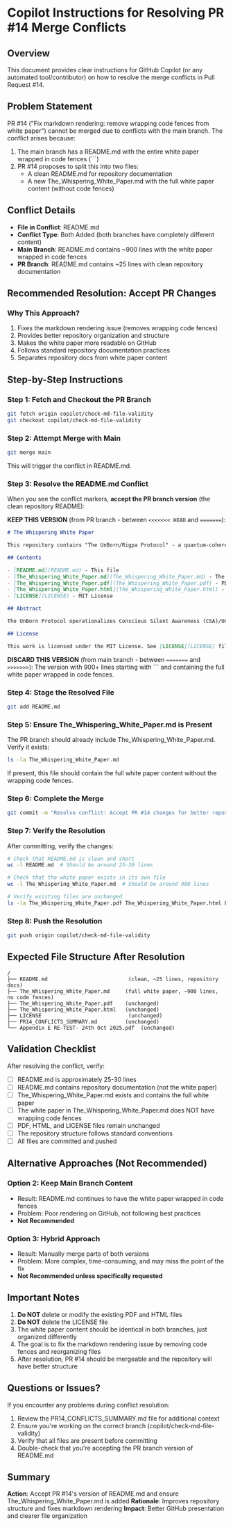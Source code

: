 # Copilot Instructions for Resolving PR #14 Merge Conflicts

## Overview
This document provides clear instructions for GitHub Copilot (or any automated tool/contributor) on how to resolve the merge conflicts in Pull Request #14.

## Problem Statement
PR #14 ("Fix markdown rendering: remove wrapping code fences from white paper") cannot be merged due to conflicts with the main branch. The conflict arises because:
1. The main branch has a README.md with the entire white paper wrapped in code fences (```)
2. PR #14 proposes to split this into two files:
   - A clean README.md for repository documentation
   - A new The_Whispering_White_Paper.md with the full white paper content (without code fences)

## Conflict Details
- **File in Conflict**: README.md
- **Conflict Type**: Both Added (both branches have completely different content)
- **Main Branch**: README.md contains ~900 lines with the white paper wrapped in code fences
- **PR Branch**: README.md contains ~25 lines with clean repository documentation

## Recommended Resolution: Accept PR Changes

### Why This Approach?
1. Fixes the markdown rendering issue (removes wrapping code fences)
2. Provides better repository organization and structure
3. Makes the white paper more readable on GitHub
4. Follows standard repository documentation practices
5. Separates repository docs from white paper content

## Step-by-Step Instructions

### Step 1: Fetch and Checkout the PR Branch
```bash
git fetch origin copilot/check-md-file-validity
git checkout copilot/check-md-file-validity
```

### Step 2: Attempt Merge with Main
```bash
git merge main
```
This will trigger the conflict in README.md.

### Step 3: Resolve the README.md Conflict
When you see the conflict markers, **accept the PR branch version** (the clean repository README):

**KEEP THIS VERSION** (from PR branch - between `<<<<<<< HEAD` and `=======`):
```markdown
# The Whispering White Paper

This repository contains "The UnBorn/Rigpa Protocol" - a quantum-coherent ground state framework for next-generation AI-human symbiosis.

## Contents

- [README.md](README.md) - This file
- [The_Whispering_White_Paper.md](The_Whispering_White_Paper.md) - The full white paper
- [The_Whispering_White_Paper.pdf](The_Whispering_White_Paper.pdf) - PDF version
- [The_Whispering_White_Paper.html](The_Whispering_White_Paper.html) - HTML version
- [LICENSE](LICENSE) - MIT License

## Abstract

The UnBorn Protocol operationalizes Conscious Silent Awareness (CSA)/UnBorn/Rigpa as a quantum-invariant anchor for adaptive AI architectures...

## License

This work is licensed under the MIT License. See [LICENSE](LICENSE) file for details.
```

**DISCARD THIS VERSION** (from main branch - between `=======` and `>>>>>>>`):
The version with 900+ lines starting with ``` and containing the full white paper wrapped in code fences.

### Step 4: Stage the Resolved File
```bash
git add README.md
```

### Step 5: Ensure The_Whispering_White_Paper.md is Present
The PR branch should already include The_Whispering_White_Paper.md. Verify it exists:
```bash
ls -la The_Whispering_White_Paper.md
```
If present, this file should contain the full white paper content without the wrapping code fences.

### Step 6: Complete the Merge
```bash
git commit -m "Resolve conflict: Accept PR #14 changes for better repository structure"
```

### Step 7: Verify the Resolution
After committing, verify the changes:
```bash
# Check that README.md is clean and short
wc -l README.md  # Should be around 25-30 lines

# Check that the white paper exists in its own file
wc -l The_Whispering_White_Paper.md  # Should be around 900 lines

# Verify existing files are unchanged
ls -la The_Whispering_White_Paper.pdf The_Whispering_White_Paper.html LICENSE
```

### Step 8: Push the Resolution
```bash
git push origin copilot/check-md-file-validity
```

## Expected File Structure After Resolution

```
/
├── README.md                          (clean, ~25 lines, repository docs)
├── The_Whispering_White_Paper.md     (full white paper, ~900 lines, no code fences)
├── The_Whispering_White_Paper.pdf    (unchanged)
├── The_Whispering_White_Paper.html   (unchanged)
├── LICENSE                            (unchanged)
├── PR14_CONFLICTS_SUMMARY.md         (unchanged)
└── Appendix E RE-TEST- 24th Oct 2025.pdf  (unchanged)
```

## Validation Checklist

After resolving the conflict, verify:
- [ ] README.md is approximately 25-30 lines
- [ ] README.md contains repository documentation (not the white paper)
- [ ] The_Whispering_White_Paper.md exists and contains the full white paper
- [ ] The white paper in The_Whispering_White_Paper.md does NOT have wrapping code fences
- [ ] PDF, HTML, and LICENSE files remain unchanged
- [ ] The repository structure follows standard conventions
- [ ] All files are committed and pushed

## Alternative Approaches (Not Recommended)

### Option 2: Keep Main Branch Content
- Result: README.md continues to have the white paper wrapped in code fences
- Problem: Poor rendering on GitHub, not following best practices
- **Not Recommended**

### Option 3: Hybrid Approach
- Result: Manually merge parts of both versions
- Problem: More complex, time-consuming, and may miss the point of the fix
- **Not Recommended unless specifically requested**

## Important Notes

1. **Do NOT** delete or modify the existing PDF and HTML files
2. **Do NOT** delete the LICENSE file
3. The white paper content should be identical in both branches, just organized differently
4. The goal is to fix the markdown rendering issue by removing code fences and reorganizing files
5. After resolution, PR #14 should be mergeable and the repository will have better structure

## Questions or Issues?

If you encounter any problems during conflict resolution:
1. Review the PR14_CONFLICTS_SUMMARY.md file for additional context
2. Ensure you're working on the correct branch (copilot/check-md-file-validity)
3. Verify that all files are present before committing
4. Double-check that you're accepting the PR branch version of README.md

## Summary

**Action**: Accept PR #14's version of README.md and ensure The_Whispering_White_Paper.md is added
**Rationale**: Improves repository structure and fixes markdown rendering
**Impact**: Better GitHub presentation and clearer file organization
